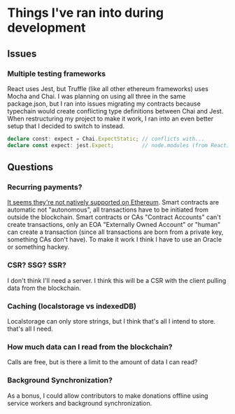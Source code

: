 # Things I've ran into during development

## Issues

### Multiple testing frameworks

React uses Jest, but Truffle (like all other ethereum frameworks) uses Mocha and Chai. I was planning on using all three in the same package.json, but I ran into issues migrating my contracts because typechain would create conflicting type definitions between Chai and Jest. When restructuring my project to make it work, I ran into an even better setup that I decided to switch to instead.

```ts
declare const: expect = Chai.ExpectStatic; // conflicts with...
declare const expect: jest.Expect;         // node.modules (from React)
```

## Questions

### Recurring payments?

[It seems they're not natively supported on Ethereum](https://ethereum.stackexchange.com/questions/49596). Smart contracts are automatic not "autonomous", all transactions have to be initiated from outside the blockchain. Smart contracts or CAs "Contract Accounts" can't create transactions, only an EOA "Externally Owned Account" or "human" can create a transaction (since all transactions are born from a private key, something CAs don't have). To make it work I think I have to use an Oracle or something hackey.

### CSR? SSG? SSR?

I don't think I'll need a server. I think this will be a CSR with the client pulling data from the blockchain.

### Caching (localstorage vs indexedDB)

Localstorage can only store strings, but I think that's all I intend to store. that's all I need.

### How much data can I read from the blockchain?

Calls are free, but is there a limit to the amount of data I can read?

### Background Synchronization?

As a bonus, I could allow contributors to make donations offline using service workers and background synchronization.
